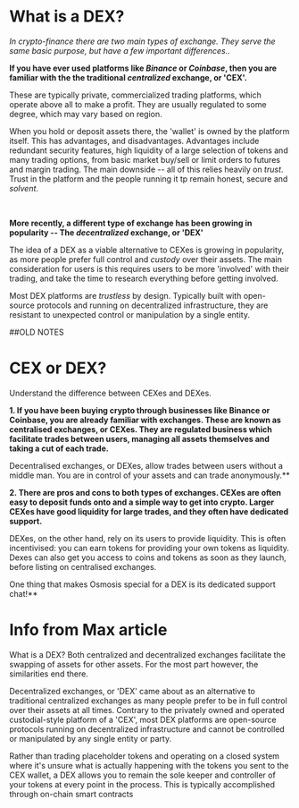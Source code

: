 # What is a DEX?

*In crypto-finance there are two main types of exchange. They serve the same basic purpose, but have a few important differences..*

**If you have ever used platforms like *Binance* or *Coinbase*, then you are familiar with the the traditional *centralized* exchange, or 'CEX'.**

These are typically private, commercialized trading platforms, which operate above all to make a profit. They are usually regulated to some degree, which may vary based on region.

When you hold or deposit assets there, the 'wallet' is owned by the platform itself. This has advantages, and disadvantages.
Advantages include redundant security features, high liquidity of a large selection of tokens and many trading options, from basic market buy/sell or limit orders to futures and margin trading.
The main downside -- all of this relies heavily on *trust*. Trust in the platform and the people running it tp remain honest, secure and *solvent*.

<br>

**More recently, a different type of exchange has been growing in popularity -- The *decentralized* exchange, or 'DEX'**

The idea of a DEX as a viable alternative to CEXes is growing in popularity, as more people prefer full control and *custody* over their assets. 
The main consideration for users is this requires users to be more 'involved' with their trading, and take the time to research everything before getting involved.

Most DEX platforms are *trustless* by design. Typically built with open-source protocols and running on decentralized infrastructure, they are resistant to unexpected control or manipulation by a single entity.




















##OLD NOTES

# CEX or DEX?

Understand the difference between CEXes and DEXes.

**1. If you have been buying crypto through businesses like Binance or Coinbase, you are already familiar with exchanges. These are known as centralised exchanges, or
CEXes. They are regulated business which facilitate trades between users, managing all assets themselves and taking a cut of each trade.**

Decentralised exchanges, or DEXes, allow trades between users without a middle man. You are in control of your assets and can trade anonymously.**

**2. There are pros and cons to both types of exchanges. CEXes are often easy to deposit funds onto and a simple way to get into crypto. Larger CEXes have good liquidity
for large trades, and they often have dedicated support.**

DEXes, on the other hand, rely on its users to provide liquidity. This is often incentivised: you can earn tokens for providing your own tokens as liquidity. Dexes can
also get you access to coins and tokens as soon as they launch, before listing on centralised exchanges.

One thing that makes Osmosis special for a DEX is its dedicated support chat!**



# Info from Max article
What is a DEX?
Both centralized and decentralized exchanges facilitate the swapping of assets for other assets. For the most part however, the similarities end there.


Decentralized exchanges, or 'DEX' came about as an alternative to traditional centralized exchanges as many people prefer to be in full control over their assets at all
times. Contrary to the privately owned and operated custodial-style platform of a 'CEX', most DEX platforms are open-source protocols running on decentralized
infrastructure and cannot be controlled or manipulated by any single entity or party.

Rather than trading placeholder tokens and operating on a closed system where it's unsure what is actually happening with the tokens you sent to the CEX wallet, a DEX
allows you to remain the sole keeper and controller of your tokens at every point in the process. This is typically accomplished through on-chain smart contracts 
